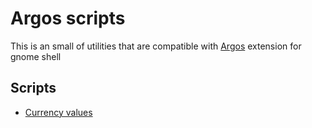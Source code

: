 # Argos scripts

This is an small of utilities that are compatible with [Argos][1] extension for gnome shell

## Scripts

- [Currency values](/currency-values)



[1]: https://github.com/p-e-w/argos
